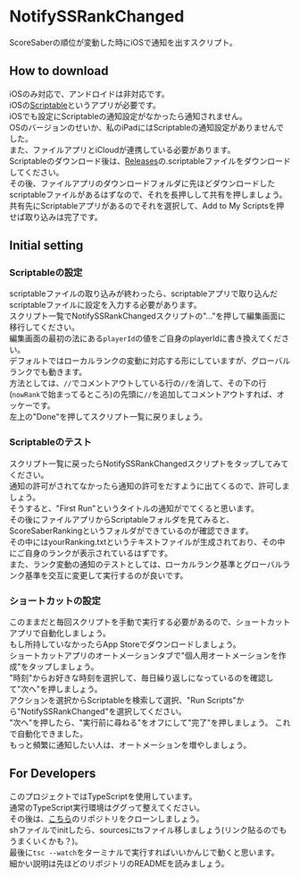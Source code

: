# NotifySSRankChanged
ScoreSaberの順位が変動した時にiOSで通知を出すスクリプト。

## How to download
iOSのみ対応で、アンドロイドは非対応です。  
iOSの[Scriptable](https://scriptable.app)というアプリが必要です。  
iOSでも設定にScriptableの通知設定がなかったら通知されません。  
OSのバージョンのせいか、私のiPadにはScriptableの通知設定がありませんでした。  
また、ファイルアプリとiCloudが連携している必要があります。  
Scriptableのダウンロード後は、[Releases](https://github.com/rakkyo150/NotifySSRankChanged/releases)の.scriptableファイルをダウンロードしてください。  
その後、ファイルアプリのダウンロードフォルダに先ほどダウンロードしたscriptableファイルがあるはずなので、それを長押しして共有を押しましょう。  
共有先にScriptableアプリがあるのでそれを選択して、Add to My Scriptsを押せば取り込みは完了です。  

## Initial setting
### Scriptableの設定
scriptableファイルの取り込みが終わったら、scriptableアプリで取り込んだscriptableファイルに設定を入力する必要があります。  
スクリプト一覧でNotifySSRankChangedスクリプトの"..."を押して編集画面に移行してください。  
編集画面の最初の法にある`playerId`の値をご自身のplayerIdに書き換えてください。  
デフォルトではローカルランクの変動に対応する形にしていますが、グローバルランクでも動きます。  
方法としては、`//`でコメントアウトしている行の`//`を消して、その下の行(`nowRank`で始まってるところ)の先頭に`//`を追加してコメントアウトすれば、オッケーです。  
左上の"Done"を押してスクリプト一覧に戻りましょう。

### Scriptableのテスト
スクリプト一覧に戻ったらNotifySSRankChangedスクリプトをタップしてみてください。  
通知の許可がされてなかったら通知の許可をだすように出てくるので、許可しましょう。  
そうすると、"First Run"というタイトルの通知がでてくると思います。  
その後にファイルアプリからScriptableフォルダを見てみると、ScoreSaberRankingというフォルダができているのが確認できます。  
その中にはyourRanking.txtというテキストファイルが生成されており、その中にご自身のランクが表示されているはずです。  
また、ランク変動の通知のテストとしては、ローカルランク基準とグローバルランク基準を交互に変更して実行するのが良いです。  

### ショートカットの設定
このままだと毎回スクリプトを手動で実行する必要があるので、ショートカットアプリで自動化しましょう。  
もし所持していなかったらApp Storeでダウンロードしましょう。  
ショートカットアプリのオートメーションタブで"個人用オートメーションを作成"をタップしましょう。  
"時刻"からお好きな時刻を選択して、毎日繰り返しになっているのを確認して"次へ"を押しましょう。  
アクションを選択からScriptableを検索して選択、"Run Scripts"から"NotifySSRankChanged"を選択してください。  
"次へ"を押したら、"実行前に尋ねる"をオフにして"完了"を押しましょう。
これで自動化できました。  
もっと頻繁に通知したい人は、オートメーションを増やしましょう。  


## For Developers
このプロジェクトではTypeScriptを使用しています。  
通常のTypeScript実行環境はググって整えてください。    
その後は、[こちら](https://github.com/gebeto/scriptables)のリポジトリをクローンしましょう。  
shファイルでinitしたら、sourcesにtsファイル移しましょう(リンク貼るのでもうまくいくかも？)。  
最後に`tsc --watch`をターミナルで実行すればいいかんじで動くと思います。  
細かい説明は先ほどのリポジトリのREADMEを読みましょう。  
